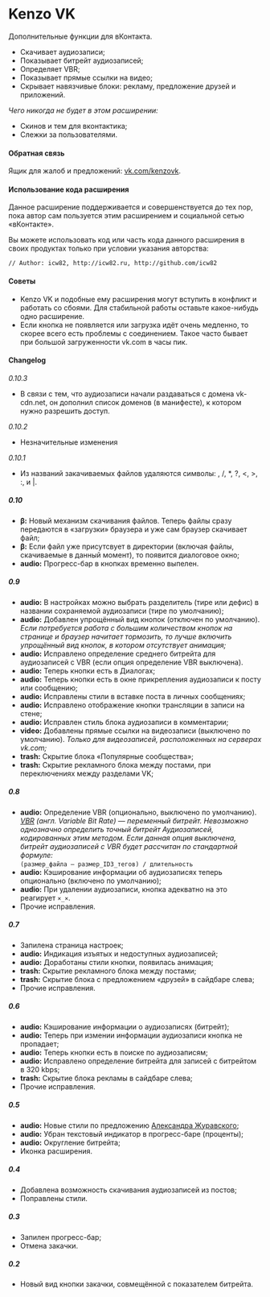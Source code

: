 Kenzo VK
==========================
Дополнительные функции для вКонтакта.

* Скачивает аудиозаписи;
* Показывает битрейт аудиозаписей;
* Определяет VBR;
* Показывает прямые ссылки на видео;
* Скрывает навязчивые блоки: рекламу, предложение друзей и приложений.

*Чего никогда не будет в этом расширении:*

* Скинов и тем для вконтактика;
* Слежки за пользователями.

#### Обратная связь
Ящик для жалоб и предложений: [vk.com/kenzovk](http://vk.com/kenzovk).

#### Использование кода расширения
Данное расширение поддерживается и совершенствуется до тех пор,
пока автор сам пользуется этим расширением и социальной сетью «вКонтакте».

Вы можете использовать код или часть кода данного расширения
в своих продуктах только при условии указания авторства:
```
// Author: icw82, http://icw82.ru, http://github.com/icw82
```
<!-- Спасибо, что не пидарасы. -->

#### Советы

* Kenzo VK и подобные ему расширения могут вступить в конфликт и работать со сбоями. Для стабильной работы оставьте какое-нибудь одно расширение.
* Если кнопка не появляется или загрузка идёт очень медленно, то скорее всего есть проблемы с соединением. Такое часто бывает при большой загруженности vk.com в часы пик.


#### Changelog
<!--
    "browser_action": {
        "default_icon": {
            "19": "icons/19.png",
            "38": "icons/38.png"
        }
    },

//TODO: Очередь закачки.
//TODO:  — Прогресс закачки проигрываемой записи, котороая ещё не попала в кэш браузера.
//FIXME: — Удаление аудиозаписи при активной закачке.
//TODO: Пометка уже скачанных аудиозаписей.

//TODO: Скачивание видео;
//TODO: Определение источника видео при поиске;
//TODO: Удалять в новостях рекламу групп, в которых я и так состою.
//TODO: Сброс натроек;
//TODO: Обнаружение аудиозаписей-клонов;
//TODO: Автоматически определять производительность страниц с кнопками;
//FIXME: Нет кнопок при поиске через проигрыватель (pad);
//FIXME: Не определяется битрейт при появлении новой записи в ленте.

_1.0.0
* Рефакторинг модуля Trash
* Рефакторинг модуля Video

-->
_0.10.3_
* В связи с тем, что аудиозаписи начали раздаваться с домена vk-cdn.net, он дополнил список доменов (в манифесте), к котором нужно разрешить доступ.

_0.10.2_
* Незначительные изменения

_0.10.1_
* Из названий закачиваемых файлов удаляются символы: \, /, *, ?, <, >, :, и |.

##### 0.10

* __β:__ Новый механизм скачивания файлов. Теперь файлы сразу передаются в «загрузки» браузера и уже сам браузер скачивает файл;
* __β:__ Если файл уже присутсвует в директории (включая файлы, скачиваемые в данный момент), то появится диалоговое окно;
* __audio:__ Прогресс-бар в кнопках временно выпелен.

##### 0.9

* __audio:__ В настройках можно выбрать разделитель (тире или дефис) в названии сохраняемой аудиозаписи (тире по умолчанию);
* __audio:__ Добавлен упрощённый вид кнопок (отключен по умолчанию). _Если потребуется работа с большим количеством кнопок на странице и браузер начитает тормозить, то лучше включить упрощённый вид кнопок, в котором отсутствует анимация;_
* __audio:__ Исправлено определение среднего битрейта для аудиозаписей с VBR (если опция определение VBR выключена).
* __audio:__ Теперь кнопки есть в Диалогах;
* __audio:__ Теперь кнопки есть в окне прикрепления аудиозаписи к посту или сообщению;
* __audio:__ Исправлены стили в вставке поста в личных сообщениях;
* __audio:__ Исправлено отображение кнопки трансляции в записи на стене;
* __audio:__ Исправлен стиль блока аудиозаписи в комментарии;
* __video:__ Добавлены прямые ссылки на видеозаписи (выключено по умолчанию). _Только для видеозаписей, расположенных на серверах vk.com;_
* __trash:__ Скрытие блока «Популярные сообщества»;
* __trash:__ Скрытие рекламного блока между постами, при переключениях между разделами VK;

<!--
_0.8.7_

* __audio:__ Добавлен упрощённый вид кнопок (отключен по умолчанию). Если потребуется работа с большим количеством кнопок на странице и браузер начитает тормозить, то лучше включить упрощённый вид кнопок, в котором отсутствует анимация.
* __audio:__ Исправлены стили в вставке поста в личных собщениях;
* __trash:__ Скрытие блока «Популярные сообщества»;

_0.8.6_

* __audio:__ Исправлено отображение кнопки трансляции в записи на стене.

_0.8.5_

* __audio:__ Кнопка теперь есть в окне прикрепления аудиозаписи к посту или сообщению;
* __audio:__ Исправлен стиль блока аудиозаписи в комментарии.

_0.8.4_

* __audio:__ В настройках можно выбрать разделитель (тире или дефис) в названии сохраняемой аудиозаписи (тире по умолчанию);
* __audio:__ Теперь кнопки есть в Диалогах;
* Прочие исправления.


_0.8.3_

* __video:__ Добавлены прямые ссылки на видеозаписи (выключено по умолчанию). _Только для видеозаписей, расположенных на серверах vk.com;_


_0.8.2_

* __audio:__ Исправлено определение среднего битрейта для аудиозаписей с VBR (если опция определение VBR выключена).
* Исправление описания расширения.

_0.8.1_

* __trash:__ Скрытие рекламного блока между постами, при переключениях между разделами VK;
-->

##### 0.8
* __audio:__ Определение VBR (опционально, выключено по умолчанию).<br/> *[VBR](http://ru.wikipedia.org/wiki/MP3#VBR) (англ. Variable Bit Rate) — переменный битрейт. Невозможно однозначно определить точный битрейт Аудиозаписей, кодированных этим методом. Если данная опция выключена, битрейт аудиозаписей с VBR будет рассчитан по стандартной формуле:*<br/>```(размер_файла – размер_ID3_тегов) / длительность```
* __audio:__ Кэширование информации об аудиозаписях теперь опционально (включено по умолчанию);
* __audio:__ При удалении аудиозаписи, кнопка адекватно на это реагирует ```×_×```.
* Прочие исправления.


<!--
_0.7.2_

* __audio:__ Исправлены стили;
* __audio:__ Исправлен баг при востановлении аудиозаписи;
* __audio:__ Определение VBR (опционально, выключено по умолчанию).

_0.7.1_

* Рефакторинг,
* __audio:__ Кэширование информации об аудиозаписях теперь опционально (включено по умолчанию);
* __audio:__ При удалении аудиозаписи, кнопка адекватно на это реагирует ```×_×```.

-->

##### 0.7
* Запилена страница настроек;
* __audio:__ Индикация изъятых и недоступных аудиозаписей;
* __audio:__ Доработаны стили кнопки, появилась анимация;
* __trash:__ Скрытие рекламного блока между постами;
* __trash:__ Скрытие блока с предложением «друзей» в сайдбаре слева;
* Прочие исправления.

<!--

_0.6.6_

* Страница настроек;
* Появилось несколько опций для блока __trash__ (скрытие навязчивых блоков);
* __trash:__ Скрытие рекламного блока между постами;
* __audio:__ Дополнен стиль недоступных аудиозаписей.

_0.6.5_

* __audio:__ Исправлены стили (кнопка в плейлисте).

_0.6.4_

* __audio:__ Рефакторинг некоторых функций.

_0.6.3_

* __audio:__ Новый механизм определения битрейта;
* __audio:__ Исправлены стили;
* __audio:__ Индикация изъятых и недоступных аудиозаписей.

_0.6.2_

* Кнопка расширения в панели браузера выпелена, поскольку не имеет никакого функционала;
* __trash:__ Скрытие блока с предложением «друзей» в сайдбаре слева;
* __audio:__ Кеширование битрейта снова работает;
* __audio:__ Доработаны стили кнопки, появилась анимация.

_0.6.1_

* __audio:__ Кэширование временно выпелено.

-->

##### 0.6
* __audio:__ Кэширование информации о аудиозаписях (битрейт);
* __audio:__ Теперь при измении информации аудиозаписи кнопка не пропадает;
* __audio:__ Теперь кнопки есть в поиске по аудиозаписям;
* __audio:__ Исправлено определение битрейта для записей с битрейтом в 320 kbps;
* __trash:__ Скрытие блока рекламы в сайдбаре слева;
* Прочие исправления.

<!--
_0.5.5_

* β: Кэширование информации о аудиозаписях (битрейт);
* Исправлен стиль блока аудиозаписи в комментарии на стене;
* Исправлен стиль слока аудиозаписи в разделе «аудиозаписи».

_0.5.4_

* Исправлено скрытие рекламы.

_0.5.3_

* Исправлено определение битрейта для записей с битрейтом в 320 kbps;
* Теперь скрывает блок рекламы в сайдбаре слева.

_0.5.2_

* Теперь кнопки есть в общем поиске.

_0.5.1_

* Теперь кнопки есть в поиске по аудиозаписям;
* Теперь при измении информации аудиозаписи кнопка не пропадает.
-->

##### 0.5
* __audio:__ Новые стили по предложению [Александра Журавского](http://vaderzone.ru/);
* __audio:__ Убран текстовый индикатор в прогресс-баре (проценты);
* __audio:__ Округление битрейта;
* Иконка расширения.

<!--
##### 0.4.6
* Дополнительные иконки расширения.

##### 0.4.5
* Округление битрейта.

##### 0.4.4
* Коррекция стилей.

##### 0.4.3
* Иконка расширения.

##### 0.4.2
* Новые стили по предложению [Александра Журавского](http://vaderzone.ru/);
* Убран текстовый индикатор в прогресс-баре (проценты).

##### 0.4.1
* Исправлена ошибка с обработкой аудиозаписей в поиске.
-->

##### 0.4
* Добавлена возможность скачивания аудиозаписей из постов;
* Поправлены стили.

##### 0.3
* Запилен прогресс-бар;
* Отмена закачки.

##### 0.2
* Новый вид кнопки закачки, совмещённой с показателем битрейта.
